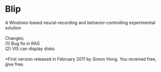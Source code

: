 # Blip
A Windows-based neural-recording and behavior-controlling experimental solution <br><br>
Changes:<br>
(1) Bug fix in RAS<br>
(2) VIS can display disks
<br><br>
*First version released in February 2011 by Simon Hong.  You received free, give free.
